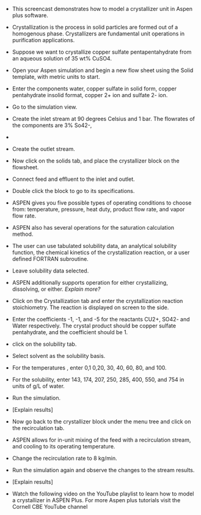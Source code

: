 - This screencast demonstrates how to model a crystallizer unit in Aspen plus software.
- Crystallization is the process in solid particles are formed out of a homogenous phase. Crystallizers are fundamental unit operations
in purification applications.
- Suppose we want to crystallize copper sulfate pentapentahydrate from an aqueous solution of 35 wt% CuSO4.
- Open your Aspen simulation and begin a new flow sheet using the Solid template, with metric units to start.
- Enter the components water, copper sulfate in solid form, copper pentahydrate insolid format, copper 2+ ion and sulfate 2- ion.
- Go to the simulation view.
- Create the inlet stream  at  90 degrees  Celsius and 1 bar. The flowrates of the components are 3% So42-,
- 
- Create the outlet stream.
- Now click on the solids tab, and place the crystallizer block on the flowsheet.
- Connect feed and effluent to the inlet and outlet.
- Double click the block to go to its specifications.
- ASPEN gives you five possible types of operating conditions to choose from: temperature, pressure, heat duty, product flow rate, and vapor flow rate.

- ASPEN also has several operations for the saturation calculation method. 
- The user can use tabulated solubility data,  an analytical solubility function,  the chemical kinetics of
the crystallization reaction, or a user defined FORTRAN subroutine.
- Leave solubility data selected.

- ASPEN additionally supports operation for either crystallizing, dissolving, or either. *Explain more?*

- Click on the Crystallization tab and enter the crystallization reaction stoichiometry. The reaction is displayed on screen to the side.
- Enter the coefficients -1, -1, and -5 for the reactants CU2+, SO42- and Water respectively. The crystal product should be copper sulfate pentahydrate, and the coefficient should be 1.

- click on the solubility tab.
- Select solvent as the solubility basis.

- For the temperatures , enter 0,1 0,20, 30, 40, 60, 80, and 100.
- For the solubility, enter 143, 174, 207,  250, 285, 400, 550, and 754 in units  of g/L of water.

- Run the simulation.
- [Explain results]
- Now go back to the crystallizer block under the menu tree and click on the recirculation tab.
- ASPEN allows for in-unit mixing of the feed with a recirculation stream, and cooling to its operating temperature.
- Change the recirculation rate to 8 kg/min.
- Run the simulation again and observe the changes to the stream results.
- [Explain results]


- Watch the following video on the YouTube playlist to learn how to model a crystallizer in ASPEN Plus.  For more Aspen plus tutorials visit the Cornell CBE YouTube channel
